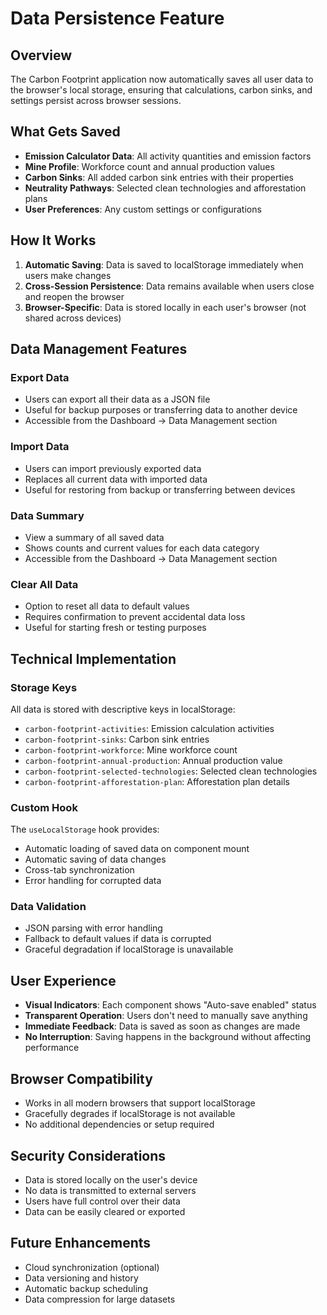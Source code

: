 # Data Persistence Feature

## Overview
The Carbon Footprint application now automatically saves all user data to the browser's local storage, ensuring that calculations, carbon sinks, and settings persist across browser sessions.

## What Gets Saved
- **Emission Calculator Data**: All activity quantities and emission factors
- **Mine Profile**: Workforce count and annual production values
- **Carbon Sinks**: All added carbon sink entries with their properties
- **Neutrality Pathways**: Selected clean technologies and afforestation plans
- **User Preferences**: Any custom settings or configurations

## How It Works
1. **Automatic Saving**: Data is saved to localStorage immediately when users make changes
2. **Cross-Session Persistence**: Data remains available when users close and reopen the browser
3. **Browser-Specific**: Data is stored locally in each user's browser (not shared across devices)

## Data Management Features

### Export Data
- Users can export all their data as a JSON file
- Useful for backup purposes or transferring data to another device
- Accessible from the Dashboard → Data Management section

### Import Data
- Users can import previously exported data
- Replaces all current data with imported data
- Useful for restoring from backup or transferring between devices

### Data Summary
- View a summary of all saved data
- Shows counts and current values for each data category
- Accessible from the Dashboard → Data Management section

### Clear All Data
- Option to reset all data to default values
- Requires confirmation to prevent accidental data loss
- Useful for starting fresh or testing purposes

## Technical Implementation

### Storage Keys
All data is stored with descriptive keys in localStorage:
- `carbon-footprint-activities`: Emission calculation activities
- `carbon-footprint-sinks`: Carbon sink entries
- `carbon-footprint-workforce`: Mine workforce count
- `carbon-footprint-annual-production`: Annual production value
- `carbon-footprint-selected-technologies`: Selected clean technologies
- `carbon-footprint-afforestation-plan`: Afforestation plan details

### Custom Hook
The `useLocalStorage` hook provides:
- Automatic loading of saved data on component mount
- Automatic saving of data changes
- Cross-tab synchronization
- Error handling for corrupted data

### Data Validation
- JSON parsing with error handling
- Fallback to default values if data is corrupted
- Graceful degradation if localStorage is unavailable

## User Experience
- **Visual Indicators**: Each component shows "Auto-save enabled" status
- **Transparent Operation**: Users don't need to manually save anything
- **Immediate Feedback**: Data is saved as soon as changes are made
- **No Interruption**: Saving happens in the background without affecting performance

## Browser Compatibility
- Works in all modern browsers that support localStorage
- Gracefully degrades if localStorage is not available
- No additional dependencies or setup required

## Security Considerations
- Data is stored locally on the user's device
- No data is transmitted to external servers
- Users have full control over their data
- Data can be easily cleared or exported

## Future Enhancements
- Cloud synchronization (optional)
- Data versioning and history
- Automatic backup scheduling
- Data compression for large datasets
